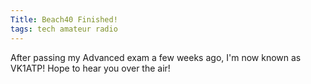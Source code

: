 ```yaml
---
Title: Beach40 Finished!
tags: tech amateur radio 
---
```


After passing my Advanced exam a few weeks ago, I'm now known as VK1ATP! Hope to hear you over the air!